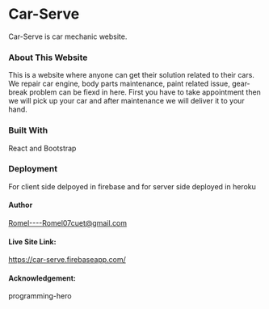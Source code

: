 # Car-Serve

Car-Serve is car mechanic website.

### About This Website

This is a website where anyone can get their solution related to their cars. We repair car engine, body parts maintenance, paint related issue, gear-break problem can be fiexd in here. First you have to take appointment then we will pick up your car and after maintenance we will deliver it to your hand.

### Built With

React and Bootstrap

### Deployment

For client side delpoyed in firebase and for server side deployed in heroku

#### Author

Romel----Romel07cuet@gmail.com

#### Live Site Link:

https://car-serve.firebaseapp.com/

#### Acknowledgement:

programming-hero
